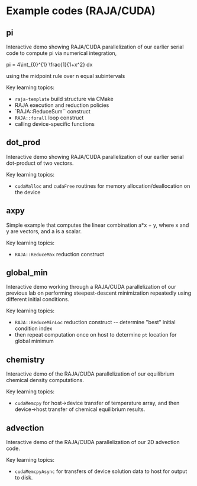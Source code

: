 # Example codes (RAJA/CUDA)

## pi

Interactive demo showing RAJA/CUDA parallelization of our earlier serial code to compute pi via numerical integration,

  pi = 4\int_{0}^{1} \frac{1}{1+x^2} dx

using the midpoint rule over n equal subintervals

Key learning topics:

* `raja-template` build structure via CMake
* RAJA execution and reduction policies
* `RAJA::ReduceSum`` construct
* `RAJA::forall` loop construct
* calling device-specific functions


## dot_prod

Interactive demo showing RAJA/CUDA parallelization of our earlier serial dot-product of two vectors.

Key learning topics:

* `cudaMalloc` and `cudaFree` routines for memory allocation/deallocation on the device


## axpy

Simple example that computes the linear combination a*x + y, where x and y are vectors, and a is a scalar.

Key learning topics:

* `RAJA::ReduceMax` reduction construct


## global_min

Interactive demo working through a RAJA/CUDA parallelization of our previous lab on performing steepest-descent minimization repeatedly using different initial conditions.

Key learning topics:

* `RAJA::ReduceMinLoc` reduction construct -- determine "best" initial condition index
* then repeat computation once on host to determine `pt` location for global minimum


## chemistry

Interactive demo of the RAJA/CUDA parallelization of our equilibrium chemical density computations.

Key learning topics:

* `cudaMemcpy` for host->device transfer of temperature array, and then device->host transfer of chemical equilibrium results.


## advection

Interactive demo of the RAJA/CUDA parallelization of our 2D advection code.

Key learning topics:

* `cudaMemcpyAsync` for transfers of device solution data to host for output to disk.
